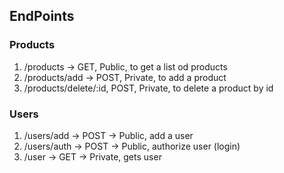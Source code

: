 ## EndPoints

### Products

1. /products -> GET, Public, to get a list od products
2. /products/add -> POST, Private, to add a product
3. /products/delete/:id, POST, Private, to delete a product by id

### Users

1. /users/add -> POST -> Public, add a user
2. /users/auth -> POST -> Public, authorize user (login)
3. /user -> GET -> Private, gets user

